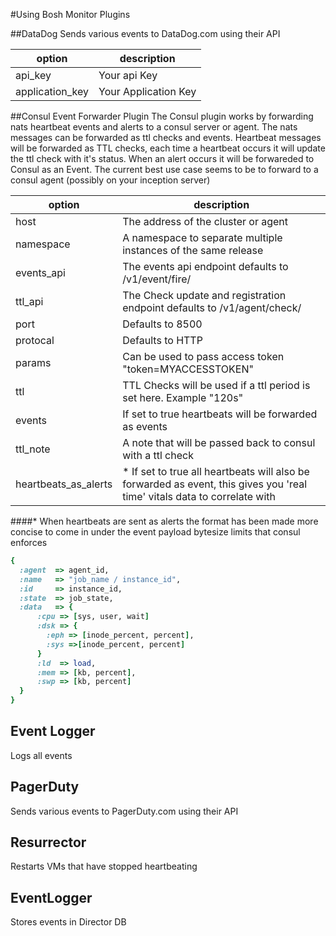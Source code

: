 #Using Bosh Monitor Plugins

##DataDog
Sends various events to DataDog.com using their API

| option           | description            |
|------------------|------------------------|
| api_key          | Your api Key           |
| application_key  | Your Application Key   |

##Consul Event Forwarder Plugin
The Consul plugin works by forwarding nats heartbeat events and alerts to a consul server or agent. The nats messages can be forwarded as ttl checks and events. Heartbeat messages will be forwarded as TTL checks, each time a heartbeat occurs it will update the ttl check with it's status. When an alert occurs it will be forwareded to Consul as an Event. The current best use case seems to be to forward to a consul agent (possibly on your inception server)

| option                | description                         |
|-----------------------|-------------------------------------|
|  host                 | The address of the cluster or agent |
|  namespace            | A namespace to separate multiple instances of the same release
|  events_api           | The events api endpoint defaults to /v1/event/fire/
|  ttl_api              | The Check update and registration endpoint defaults to /v1/agent/check/
|  port                 | Defaults to 8500
|  protocal             | Defaults to HTTP
|  params               | Can be used to pass access token "token=MYACCESSTOKEN"
|  ttl                  | TTL Checks will be used if a ttl period is set here. Example "120s"
|  events               | If set to true heartbeats will be forwarded as events
|  ttl_note             | A note that will be passed back to consul with a ttl check
|  heartbeats_as_alerts | * If set to true all heartbeats will also be forwarded as event, this gives you 'real time' vitals data to correlate with

####* When heartbeats are sent as alerts the format has been made more concise to come in under the event payload bytesize limits that consul enforces
```ruby
{
  :agent  => agent_id,
  :name   => "job_name / instance_id",
  :id     => instance_id,
  :state  => job_state,
  :data   => {
      :cpu => [sys, user, wait]
      :dsk => {
        :eph => [inode_percent, percent],
        :sys =>[inode_percent, percent]
      }
      :ld  => load,
      :mem => [kb, percent],
      :swp => [kb, percent]
  }
}
```

## Event Logger
 Logs all events

## PagerDuty
Sends various events to PagerDuty.com using their API

## Resurrector
Restarts VMs that have stopped heartbeating

## EventLogger
Stores events in Director DB
